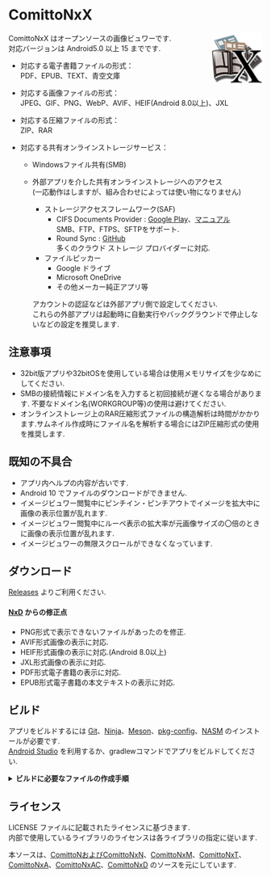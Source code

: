 # ComittoNxX

<img src="app/src/main/res/drawable-hdpi/comittonxx.png" width="100" align="right" alt="logo">

ComittoNxX はオープンソースの画像ビュワーです.  
対応バージョンは Android5.0 以上 15 までです.

- 対応する電子書籍ファイルの形式：  
  PDF、EPUB、TEXT、青空文庫

- 対応する画像ファイルの形式：  
  JPEG、GIF、PNG、WebP、AVIF、HEIF(Android 8.0以上)、JXL

- 対応する圧縮ファイルの形式：  
  ZIP、RAR

- 対応する共有オンラインストレージサービス：
  - Windowsファイル共有(SMB)
  - 外部アプリを介した共有オンラインストレージへのアクセス  
    (一応動作はしますが、組み合わせによっては使い物になりません)
    - ストレージアクセスフレームワーク(SAF)
      - CIFS Documents Provider : [Google Play](https://play.google.com/store/apps/details?id=com.wa2c.android.cifsdocumentsprovider)、[マニュアル](https://github.com/wa2c/cifs-documents-provider/wiki/Manual-ja)  
        SMB、FTP、FTPS、SFTPをサポート.
      - Round Sync : [GitHub](https://github.com/newhinton/Round-Sync)  
        多くのクラウド ストレージ プロバイダーに対応.
    - ファイルピッカー
      - Google ドライブ
      - Microsoft OneDrive
      - その他メーカー純正アプリ等

    アカウントの認証などは外部アプリ側で設定してください.  
    これらの外部アプリは起動時に自動実行やバックグラウンドで停止しないなどの設定を推奨します.

<!-- 
> [!IMPORTANT]
> 更新を再開しました.
-->

<!-- 
> [!NOTE]
> 掲示板への投稿が規制されたためバージョン更新の告知を停止しています.
-->

## 注意事項

- 32bit版アプリや32bitOSを使用している場合は使用メモリサイズを少なめにしてください.
- SMBの接続情報にドメイン名を入力すると初回接続が遅くなる場合があります.  不要なドメイン名(WORKGROUP等)の使用は避けてください.
- オンラインストレージ上のRAR圧縮形式ファイルの構造解析は時間がかかります.サムネイル作成時にファイル名を解析する場合にはZIP圧縮形式の使用を推奨します.

## 既知の不具合

- アプリ内ヘルプの内容が古いです.  
- Android 10 でファイルのダウンロードができません.  
- イメージビュワー閲覧中にピンチイン・ピンチアウトでイメージを拡大中に画像の表示位置が乱れます.  
- イメージビュワー閲覧中にルーペ表示の拡大率が元画像サイズの〇倍のときに画像の表示位置が乱れます.
- イメージビュワーの無限スクロールができなくなっています.  

## ダウンロード

[Releases](https://github.com/ComittoNxA/ComittoNxX/releases) よりご利用ください.

#### [NxD](https://github.com/Kdroidwin/cnxd/tree/cnxd) からの修正点

- PNG形式で表示できないファイルがあったのを修正.
- AVIF形式画像の表示に対応.
- HEIF形式画像の表示に対応.(Android 8.0以上)
- JXL形式画像の表示に対応.
- PDF形式電子書籍の表示に対応.
- EPUB形式電子書籍の本文テキストの表示に対応.

## ビルド

アプリをビルドするには [Git](https://git-scm.com/)、[Ninja](https://ninja-build.org/)、[Meson](https://mesonbuild.com/)、[pkg-config](https://www.freedesktop.org/wiki/Software/pkg-config/)、[NASM](https://www.nasm.us/) のインストールが必要です.  
[Android Studio](https://developer.android.com/studio/install) を利用するか、gradlewコマンドでアプリをビルドしてください.

<details><summary><b>ビルドに必要なファイルの作成手順</b></summary>
<p>

###### 署名の作成

キーストアファイルを作成して保存します.  
Android studio の場合は [Build] > [Generate Signed Bundle/APK] から作成します.

###### signingConfigs/release.gradle の作成

プロジェクトルートに signingConfigs というフォルダを作成します.  
signingConfigs の中に release.gradle というファイルを作成します.

```gradle
signingConfigs {
    release {
        storePassword '${署名ファイルのパスワード}'
        keyPassword '${鍵のパスワード}'
        storeFile file('${署名のファイル名}')
        keyAlias '${鍵のエイリアス}'
    }
}
```
</details>

## ライセンス

LICENSE ファイルに記載されたライセンスに基づきます.  
内部で使用しているライブラリのライセンスは各ライブラリの指定に従います.  

本ソースは、[ComittoNおよびComittoNxN](https://docs.google.com/open?id=0Bzx6UxEo3Pg0SXNIQVdRVnVqemM)、[ComittoNxM](https://www.axfc.net/u/3792235)、[ComittoNxT](https://www.axfc.net/u/3978158)、[ComittoNxA](https://github.com/ComittoNxA/ComittoNxA/tree/1.65A20)、[ComittoNxAC](https://www.axfc.net/u/4059552)、[ComittoNxD](https://github.com/Kdroidwin/cnxd/tree/cnxd) のソースを元にしています.  
